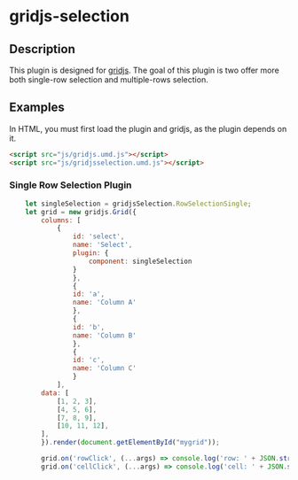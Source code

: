 # gridjs-selection

## Description

This plugin is designed for [gridjs](https://github.com/grid-js/gridjs). The goal of this plugin is two offer more both single-row selection and multiple-rows selection.

## Examples

In HTML, you must first load the plugin and gridjs, as the plugin depends on it.

```html
<script src="js/gridjs.umd.js"></script>
<script src="js/gridjsselection.umd.js"></script>
```

### Single Row Selection Plugin

```javascript
    let singleSelection = gridjsSelection.RowSelectionSingle;
    let grid = new gridjs.Grid({
        columns: [
            {
                id: 'select',
                name: 'Select',
                plugin: {
                    component: singleSelection
                }
                },
                {
                id: 'a',
                name: 'Column A'
                },
                {
                id: 'b',
                name: 'Column B'
                },
                {
                id: 'c',
                name: 'Column C'
                }
            ],
        data: [
            [1, 2, 3],
            [4, 5, 6],
            [7, 8, 9],
            [10, 11, 12],
        ],
        }).render(document.getElementById("mygrid"));

        grid.on('rowClick', (...args) => console.log('row: ' + JSON.stringify(args), args));
        grid.on('cellClick', (...args) => console.log('cell: ' + JSON.stringify(args), args));
```
### 